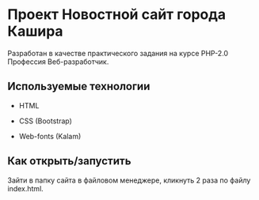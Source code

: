 # Проект Новостной сайт города Кашира

Разработан в качестве практического задания на курсе PHP-2.0
Профессия Веб-разработчик.

## Используемые технологии

* HTML

* CSS (Bootstrap)

* Web-fonts (Kalam)

## Как открыть/запустить

Зайти в папку сайта в файловом менеджере, кликнуть 2 раза по файлу index.html.
